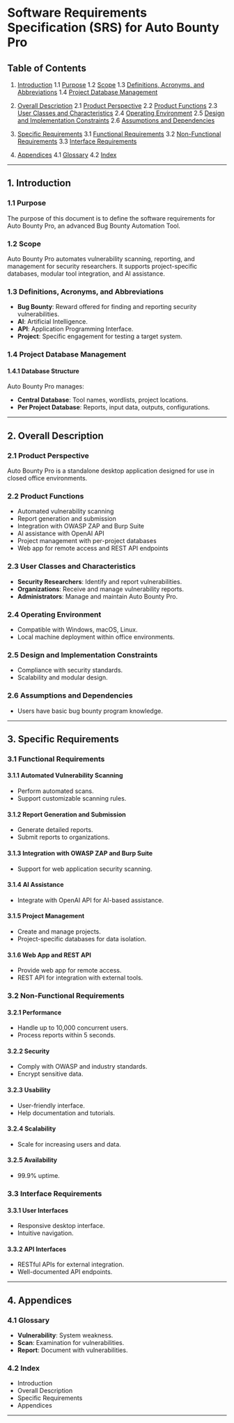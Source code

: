 # Software Requirements Specification (SRS) for Auto Bounty Pro

## Table of Contents

1. [Introduction](#1-introduction)
   1.1 [Purpose](#11-purpose)
   1.2 [Scope](#12-scope)
   1.3 [Definitions, Acronyms, and Abbreviations](#13-definitions-acronyms-and-abbreviations)
   1.4 [Project Database Management](#14-project-database-management)

2. [Overall Description](#2-overall-description)
   2.1 [Product Perspective](#21-product-perspective)
   2.2 [Product Functions](#22-product-functions)
   2.3 [User Classes and Characteristics](#23-user-classes-and-characteristics)
   2.4 [Operating Environment](#24-operating-environment)
   2.5 [Design and Implementation Constraints](#25-design-and-implementation-constraints)
   2.6 [Assumptions and Dependencies](#26-assumptions-and-dependencies)

3. [Specific Requirements](#3-specific-requirements)
   3.1 [Functional Requirements](#31-functional-requirements)
   3.2 [Non-Functional Requirements](#32-non-functional-requirements)
   3.3 [Interface Requirements](#33-interface-requirements)

4. [Appendices](#4-appendices)
   4.1 [Glossary](#41-glossary)
   4.2 [Index](#42-index)

---

## 1. Introduction

### 1.1 Purpose
The purpose of this document is to define the software requirements for Auto Bounty Pro, an advanced Bug Bounty Automation Tool.

### 1.2 Scope
Auto Bounty Pro automates vulnerability scanning, reporting, and management for security researchers. It supports project-specific databases, modular tool integration, and AI assistance.

### 1.3 Definitions, Acronyms, and Abbreviations
- **Bug Bounty**: Reward offered for finding and reporting security vulnerabilities.
- **AI**: Artificial Intelligence.
- **API**: Application Programming Interface.
- **Project**: Specific engagement for testing a target system.

### 1.4 Project Database Management

#### 1.4.1 Database Structure

Auto Bounty Pro manages:
- **Central Database**: Tool names, wordlists, project locations.
- **Per Project Database**: Reports, input data, outputs, configurations.

---

## 2. Overall Description

### 2.1 Product Perspective
Auto Bounty Pro is a standalone desktop application designed for use in closed office environments.

### 2.2 Product Functions
- Automated vulnerability scanning
- Report generation and submission
- Integration with OWASP ZAP and Burp Suite
- AI assistance with OpenAI API
- Project management with per-project databases
- Web app for remote access and REST API endpoints

### 2.3 User Classes and Characteristics
- **Security Researchers**: Identify and report vulnerabilities.
- **Organizations**: Receive and manage vulnerability reports.
- **Administrators**: Manage and maintain Auto Bounty Pro.

### 2.4 Operating Environment
- Compatible with Windows, macOS, Linux.
- Local machine deployment within office environments.

### 2.5 Design and Implementation Constraints
- Compliance with security standards.
- Scalability and modular design.

### 2.6 Assumptions and Dependencies
- Users have basic bug bounty program knowledge.

---

## 3. Specific Requirements

### 3.1 Functional Requirements

#### 3.1.1 Automated Vulnerability Scanning
- Perform automated scans.
- Support customizable scanning rules.

#### 3.1.2 Report Generation and Submission
- Generate detailed reports.
- Submit reports to organizations.

#### 3.1.3 Integration with OWASP ZAP and Burp Suite
- Support for web application security scanning.

#### 3.1.4 AI Assistance
- Integrate with OpenAI API for AI-based assistance.

#### 3.1.5 Project Management
- Create and manage projects.
- Project-specific databases for data isolation.

#### 3.1.6 Web App and REST API
- Provide web app for remote access.
- REST API for integration with external tools.

### 3.2 Non-Functional Requirements

#### 3.2.1 Performance
- Handle up to 10,000 concurrent users.
- Process reports within 5 seconds.

#### 3.2.2 Security
- Comply with OWASP and industry standards.
- Encrypt sensitive data.

#### 3.2.3 Usability
- User-friendly interface.
- Help documentation and tutorials.

#### 3.2.4 Scalability
- Scale for increasing users and data.

#### 3.2.5 Availability
- 99.9% uptime.

### 3.3 Interface Requirements

#### 3.3.1 User Interfaces
- Responsive desktop interface.
- Intuitive navigation.

#### 3.3.2 API Interfaces
- RESTful APIs for external integration.
- Well-documented API endpoints.

---

## 4. Appendices

### 4.1 Glossary
- **Vulnerability**: System weakness.
- **Scan**: Examination for vulnerabilities.
- **Report**: Document with vulnerabilities.

### 4.2 Index
- Introduction
- Overall Description
- Specific Requirements
- Appendices

---
